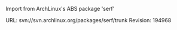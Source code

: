 Import from ArchLinux's ABS package 'serf'

URL: svn://svn.archlinux.org/packages/serf/trunk
Revision: 194968
